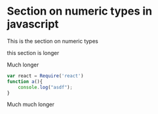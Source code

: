 # Section on numeric types in javascript

This is the section on numeric types

this section is longer

Much longer
```js
var react = Require('react')
function a(){
    console.log("asdf");
}
```

Much much longer